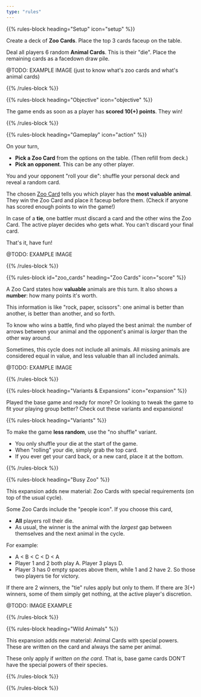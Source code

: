 ```yaml
---
type: "rules"
---
```


{{% rules-block heading="Setup" icon="setup" %}}

Create a deck of **Zoo Cards**. Place the top 3 cards faceup on the table.

Deal all players 6 random **Animal Cards**. This is their "die". Place the remaining cards as a facedown draw pile.

@TODO: EXAMPLE IMAGE (just to know what's zoo cards and what's animal cards)

{{% /rules-block %}}

{{% rules-block heading="Objective" icon="objective" %}}

The game ends as soon as a player has **scored 10(+) points**. They win!

{{% /rules-block %}}

{{% rules-block heading="Gameplay" icon="action" %}}

On your turn, 

* **Pick a Zoo Card** from the options on the table. (Then refill from deck.)
* **Pick an opponent**. This can be any other player.

You and your opponent "roll your die": shuffle your personal deck and reveal a random card.

The chosen [Zoo Card](#zoo_cards) tells you which player has the **most valuable animal**. They win the Zoo Card and place it faceup before them. (Check if anyone has scored enough points to win the game!)

In case of a **tie**, one battler must discard a card and the other wins the Zoo Card. The active player decides who gets what. You can't discard your final card.

That's it, have fun!

@TODO: EXAMPLE IMAGE

{{% /rules-block %}}

{{% rules-block id="zoo_cards" heading="Zoo Cards" icon="score" %}}

A Zoo Card states how **valuable** animals are this turn. It also shows a **number**: how many points it's worth.

This information is like "rock, paper, scissors": one animal is better than another, is better than another, and so forth.

To know who wins a battle, find who played the best animal: the number of arrows between your animal and the opponent's animal is _larger_ than the other way around.

Sometimes, this cycle does not include all animals. All missing animals are considered equal in value, and less valuable than all included animals.

@TODO: EXAMPLE IMAGE

{{% /rules-block %}}

{{% rules-block heading="Variants & Expansions" icon="expansion" %}}

Played the base game and ready for more? Or looking to tweak the game to fit your playing group better? Check out these variants and expansions!

{{% rules-block heading="Variants" %}}

To make the game **less random**, use the "no shuffle" variant.

* You only shuffle your die at the start of the game.
* When "rolling" your die, simply grab the top card.
* If you ever get your card back, or a new card, place it at the bottom.

{{% /rules-block %}}

{{% rules-block heading="Busy Zoo" %}}

This expansion adds new material: Zoo Cards with special requirements (on top of the usual cycle).

Some Zoo Cards include the "people icon". If you choose this card,

* **All** players roll their die. 
* As usual, the winner is the animal with the _largest_ gap between themselves and the next animal in the cycle.

For example: 

* A < B < C < D < A
* Player 1 and 2 both play A. Player 3 plays D.
* Player 3 has 0 empty spaces above them, while 1 and 2 have 2. So those two players tie for victory.

If there are 2 winners, the "tie" rules apply but only to them. If there are 3(+) winners, some of them simply get nothing, at the active player's discretion.

@TODO: IMAGE EXAMPLE

{{% /rules-block %}}

{{% rules-block heading="Wild Animals" %}}

This expansion adds new material: Animal Cards with special powers. These are written on the card and always the same per animal. 

These only apply if _written on the card_. That is, base game cards DON'T have the special powers of their species.

{{% /rules-block %}}

{{% /rules-block %}}

